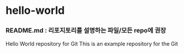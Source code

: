 # hello-world
### README.md : 리포지토리를 설명하는 파일/모든 repo에 권장
Hello World repository for Git
This is an example repository for the Git
